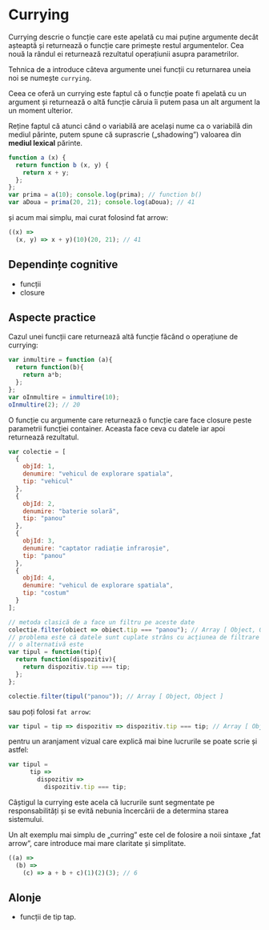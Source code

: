 # Currying

Currying descrie o funcție care este apelată cu mai puține argumente decât așteaptă și returnează o funcție care primește restul argumentelor. Cea nouă la rândul ei returnează rezultatul operațiunii asupra parametrilor.

Tehnica de a introduce câteva argumente unei funcții cu returnarea uneia noi se numește `currying`.

Ceea ce oferă un currying este faptul că o funcție poate fi apelată cu un argument și returnează o altă funcție căruia îi putem pasa un alt argument la un moment ulterior.

Reține faptul că atunci când o variabilă are același nume ca o variabilă din mediul părinte, putem spune că suprascrie („shadowing”) valoarea din **mediul lexical** părinte.

```javascript
function a (x) {
  return function b (x, y) {
    return x + y;
  };
};
var prima = a(10); console.log(prima); // function b()
var aDoua = prima(20, 21); console.log(aDoua); // 41
```

și acum mai simplu, mai curat folosind fat arrow:

```javascript
((x) =>
  (x, y) => x + y)(10)(20, 21); // 41
```

## Dependințe cognitive

- funcții
- closure

## Aspecte practice

Cazul unei funcții care returnează altă funcție făcând o operațiune de currying:

```js
var inmultire = function (a){
  return function(b){
    return a*b;
  };
};
var oInmultire = inmultire(10);
oInmultire(2); // 20
```

O funcție cu argumente care returnează o funcție care face closure peste parametrii funcției container. Aceasta face ceva cu datele iar apoi returnează rezultatul.

```js
var colectie = [
  {
    objId: 1,
    denumire: "vehicul de explorare spatiala",
    tip: "vehicul"
  },
  {
    objId: 2,
    denumire: "baterie solară",
    tip: "panou"
  },
  {
    objId: 3,
    denumire: "captator radiație infraroșie",
    tip: "panou"
  },
  {
    objId: 4,
    denumire: "vehicul de explorare spatiala",
    tip: "costum"
  }
];

// metoda clasică de a face un filtru pe aceste date
colectie.filter(obiect => obiect.tip === "panou"); // Array [ Object, Object ]
// problema este că datele sunt cuplate strâns cu acțiunea de filtrare
// o alternativă este
var tipul = function(tip){
  return function(dispozitiv){
    return dispozitiv.tip === tip;
  };
};

colectie.filter(tipul("panou")); // Array [ Object, Object ]
```

sau poți folosi `fat arrow`:

```js
var tipul = tip => dispozitiv => dispozitiv.tip === tip; // Array [ Object, Object ]
```

pentru un aranjament vizual care explică mai bine lucrurile se poate scrie și astfel:

```js
var tipul =
      tip =>
        dispozitiv =>
          dispozitiv.tip === tip;
```

Câștigul la currying este acela că lucrurile sunt segmentate pe responsabilități și se evită nebunia încercării de a determina starea sistemului.

Un alt exemplu mai simplu de „curring” este cel de folosire a noii sintaxe „fat arrow”, care introduce mai mare claritate și simplitate.

```javascript
((a) =>
  (b) =>
    (c) => a + b + c)(1)(2)(3); // 6
```

## Alonje

- funcții de tip tap.
